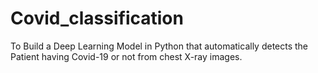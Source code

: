 # Covid_classification
To Build a Deep Learning Model in Python that automatically detects the Patient having Covid-19 or not from chest X-ray images.
